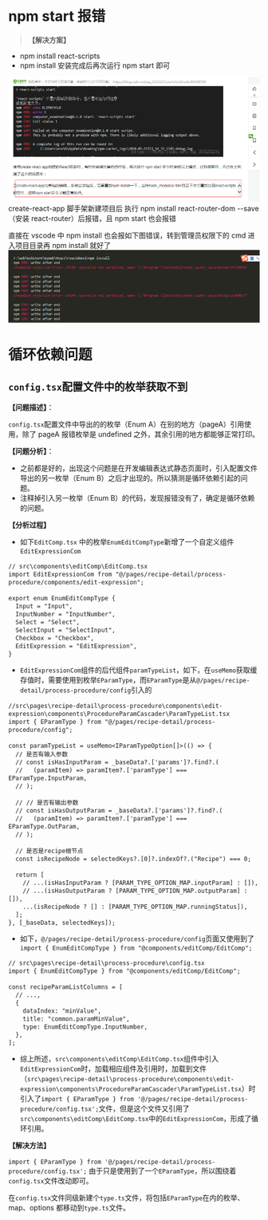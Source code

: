 # npm start 报错

> **【解决方案】**

- npm install react-scripts
- npm install 安装完成后再次运行 npm start 即可

![](./imgs/other-error-1.png)
create-react-app 脚手架新建项目后 执行 npm install react-router-dom --save （安装 react-router）后报错，且 npm start 也会报错

直接在 vscode 中 npm install 也会报如下图错误，转到管理员权限下的 cmd 进入项目目录再 npm install 就好了
![](./imgs/other-error-2.png)

# 循环依赖问题

## `config.tsx`配置文件中的枚举获取不到

**【问题描述】**：

`config.tsx`配置文件中导出的的枚举（Enum A）在别的地方（pageA）引用使用，除了 pageA 报错枚举是 undefined 之外，其余引用的地方都能够正常打印。

**【问题分析】**：

- 之前都是好的，出现这个问题是在开发编辑表达式静态页面时，引入配置文件导出的另一枚举（Enum B）之后才出现的。所以猜测是循环依赖引起的问题。
- 注释掉引入另一枚举（Enum B）的代码，发现报错没有了，确定是循环依赖的问题。

**【分析过程】**

- 如下`EditComp.tsx` 中的枚举`EnumEditCompType`新增了一个自定义组件 `EditExpressionCom`

```tsx
// src\components\editComp\EditComp.tsx
import EditExpressionCom from "@/pages/recipe-detail/process-procedure/components/edit-expression";

export enum EnumEditCompType {
  Input = "Input",
  InputNumber = "InputNumber",
  Select = "Select",
  SelectInput = "SelectInput",
  Checkbox = "Checkbox",
  EditExpression = "EditExpression",
}
```

- `EditExpressionCom`组件的后代组件`paramTypeList`，如下，在`useMemo`获取缓存值时，需要使用到枚举`EParamType`，而`EParamType`是从`@/pages/recipe-detail/process-procedure/config`引入的

```tsx
//src\pages\recipe-detail\process-procedure\components\edit-expression\components\ProcedureParamCascader\ParamTypeList.tsx
import { EParamType } from "@/pages/recipe-detail/process-procedure/config";

const paramTypeList = useMemo<IParamTypeOption[]>(() => {
  // 是否有输入参数
  // const isHasInputParam = _baseData?.['params']?.find?.(
  //   (paramItem) => paramItem?.['paramType'] === EParamType.InputParam,
  // );

  // // 是否有输出参数
  // const isHasOutputParam = _baseData?.['params']?.find?.(
  //   (paramItem) => paramItem?.['paramType'] === EParamType.OutParam,
  // );

  // 是否是recipe根节点
  const isRecipeNode = selectedKeys?.[0]?.indexOf?.("Recipe") === 0;

  return [
    // ...(isHasInputParam ? [PARAM_TYPE_OPTION_MAP.inputParam] : []),
    // ...(isHasOutputParam ? [PARAM_TYPE_OPTION_MAP.outputParam] : []),
    ...(isRecipeNode ? [] : [PARAM_TYPE_OPTION_MAP.runningStatus]),
  ];
}, [_baseData, selectedKeys]);
```

- 如下，`@/pages/recipe-detail/process-procedure/config`页面又使用到了`import { EnumEditCompType } from "@components/editComp/EditComp";`

```tsx
// src\pages\recipe-detail\process-procedure\config.tsx
import { EnumEditCompType } from "@components/editComp/EditComp";

const recipeParamListColumns = [
  // ...,
  {
    dataIndex: "minValue",
    title: "common.paramMinValue",
    type: EnumEditCompType.InputNumber,
  },
];
```

- 综上所述，`src\components\editComp\EditComp.tsx`组件中引入`EditExpressionCom`时，加载相应组件及引用时，加载到文件（`src\pages\recipe-detail\process-procedure\components\edit-expression\components\ProcedureParamCascader\ParamTypeList.tsx`）时引入了`import { EParamType } from '@/pages/recipe-detail/process-procedure/config.tsx';`文件，但是这个文件又引用了`src\components\editComp\EditComp.tsx`中的`EditExpressionCom`，形成了循环引用。

**【解决方法】**

`import { EParamType } from '@/pages/recipe-detail/process-procedure/config.tsx';`
由于只是使用到了一个`EParamType`，所以围绕着`config.tsx`文件改动即可。

在`config.tsx`文件同级新建个`type.ts`文件，将包括`EParamType`在内的枚举、map、options 都移动到`type.ts`文件。
